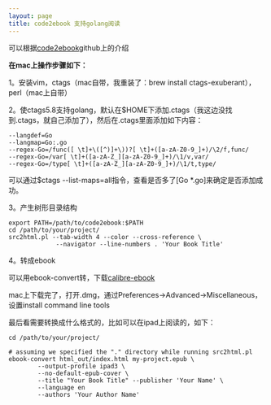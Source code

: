 ```yaml
---
layout: page
title: code2ebook 支持golang阅读
---
```


可以根据[code2ebook](https://github.com/agentzh/code2ebook#generate-epub-ebooks-for-ipadiphone)github上的介绍

**在mac上操作步骤如下：**

1。安装vim，ctags（mac自带，我重装了：brew install ctags-exuberant），perl（mac上自带）

2。使ctags5.8支持golang，默认在$HOME下添加.ctags（我这边没找到.ctags，就自己添加了），然后在.ctags里面添加如下内容：

```
--langdef=Go 
--langmap=Go:.go 
--regex-Go=/func([ \t]+\([^)]+\))?[ \t]+([a-zA-Z0-9_]+)/\2/f,func/
--regex-Go=/var[ \t]+([a-zA-Z_][a-zA-Z0-9_]+)/\1/v,var/ 
--regex-Go=/type[ \t]+([a-zA-Z_][a-zA-Z0-9_]+)/\1/t,type/ 
```

可以通过$ctags --list-maps=all指令，查看是否多了[Go       *.go]来确定是否添加成功。

3。产生树形目录结构

```
export PATH=/path/to/code2ebook:$PATH 
cd /path/to/your/project/ 
src2html.pl --tab-width 4 --color --cross-reference \ 
             --navigator --line-numbers . 'Your Book Title' 
```

4。转成ebook

可以用ebook-convert转，下载[calibre-ebook](http://calibre-ebook.com/download)

mac上下载完了，打开.dmg，通过Preferences->Advanced->Miscellaneous，设置install command line tools

最后看需要转换成什么格式的，比如可以在ipad上阅读的，如下：

```
cd /path/to/your/project/

# assuming we specified the "." directory while running src2html.pl
ebook-convert html_out/index.html my-project.epub \
        --output-profile ipad3 \
        --no-default-epub-cover \ 
        --title "Your Book Title" --publisher 'Your Name' \ 
        --language en 
        --authors 'Your Author Name' 
```
